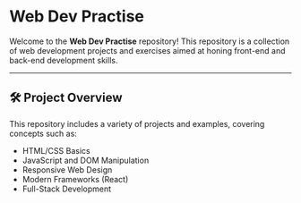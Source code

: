 # Web Dev Practise

Welcome to the **Web Dev Practise** repository! This repository is a collection of web development projects and exercises aimed at honing front-end and back-end development skills.

---

## 🛠️ Project Overview

This repository includes a variety of projects and examples, covering concepts such as:
- HTML/CSS Basics
- JavaScript and DOM Manipulation
- Responsive Web Design
- Modern Frameworks (React)
- Full-Stack Development
